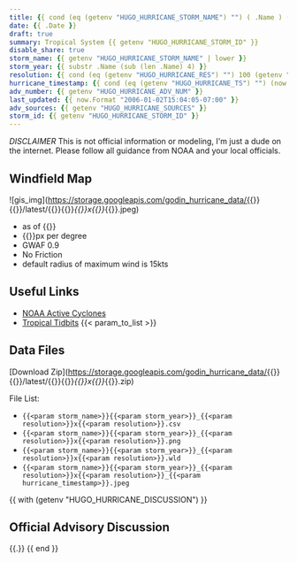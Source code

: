 ```yaml
---
title: {{ cond (eq (getenv "HUGO_HURRICANE_STORM_NAME") "") ( .Name ) (print (getenv "HUGO_HURRICANE_STORM_NAME" | title) " " (getenv "HUGO_HURRICANE_STORM_YEAR")) }}
date: {{ .Date }}
draft: true
summary: Tropical System {{ getenv "HUGO_HURRICANE_STORM_ID" }}
disable_share: true
storm_name: {{ getenv "HUGO_HURRICANE_STORM_NAME" | lower }}
storm_year: {{ substr .Name (sub (len .Name) 4) }}
resolution: {{ cond (eq (getenv "HUGO_HURRICANE_RES") "") 100 (getenv "HUGO_HURRICANE_RES") }}
hurricane_timestamp: {{ cond (eq (getenv "HUGO_HURRICANE_TS") "") (now.Format "20060102T1504-07") (getenv "HUGO_HURRICANE_TS") }}
adv_number: {{ getenv "HUGO_HURRICANE_ADV_NUM" }}
last_updated: {{ now.Format "2006-01-02T15:04:05-07:00" }}
adv_sources: {{ getenv "HUGO_HURRICANE_SOURCES" }}
storm_id: {{ getenv "HUGO_HURRICANE_STORM_ID" }}
---
```

*DISCLAIMER* This is not official information or modeling, I'm just a dude on the internet.  Please follow all guidance from NOAA and your local officials.

## Windfield Map
![gis_img](https://storage.googleapis.com/godin_hurricane_data/{{<param storm_name>}}{{<param storm_year>}}/latest/{{<param storm_name>}}{{<param storm_year>}}_{{<param resolution>}}x{{<param resolution>}}_{{<param hurricane_timestamp>}}.jpeg)

- as of {{<param last_updated>}}
- {{<param resolution>}}px per degree
- GWAF 0.9
- No Friction
- default radius of maximum wind is 15kts

## Useful Links
- [NOAA Active Cyclones](https://www.nhc.noaa.gov/)
- [Tropical Tidbits](https://www.tropicaltidbits.com/storminfo/)
{{< param_to_list >}}

## Data Files
[Download Zip](https://storage.googleapis.com/godin_hurricane_data/{{<param storm_name>}}{{<param storm_year>}}/latest/{{<param storm_name>}}{{<param storm_year>}}_{{<param resolution>}}x{{<param resolution>}}_{{<param hurricane_timestamp>}}.zip)

File List:
- `{{<param storm_name>}}{{<param storm_year>}}_{{<param resolution>}}x{{<param resolution>}}.csv`
- `{{<param storm_name>}}{{<param storm_year>}}_{{<param resolution>}}x{{<param resolution>}}.png`
- `{{<param storm_name>}}{{<param storm_year>}}_{{<param resolution>}}x{{<param resolution>}}.wld`
- `{{<param storm_name>}}{{<param storm_year>}}_{{<param resolution>}}x{{<param resolution>}}_{{<param hurricane_timestamp>}}.jpeg`

{{ with (getenv "HUGO_HURRICANE_DISCUSSION") }}
## Official Advisory Discussion
{{.}}
{{ end }}